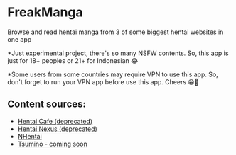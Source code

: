 # FreakManga
Browse and read hentai manga from 3 of some biggest hentai websites in one app

*Just experimental project, there's so many NSFW contents. So, this app is just for 18+ peoples or 21+ for Indonesian 😂

*Some users from some countries may require VPN to use this app. So, don't forget to run your VPN app before use this app. Cheers 😁🍻

## Content sources:

- [Hentai Cafe (deprecated)](https://hentai.cafe)
- [Hentai Nexus (deprecated)](https://hentainexus.com)
- [NHentai](https://nhentai.net)
- [Tsumino - coming soon](https://www.tsumino.com/)


